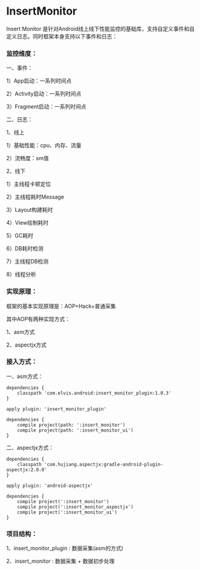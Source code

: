 # InsertMonitor

Insert Monitor 是针对Android线上线下性能监控的基础库，支持自定义事件和自定义日志。同时框架本身支持以下事件和日志：

### 监控维度：

一、事件：

1）App启动：一系列时间点

2）Activity启动：一系列时间点

3）Fragment启动：一系列时间点


二、日志：

1、线上

1）基础性能：cpu、内存、流量

2）流畅度：sm值

2、线下

1）主线程卡顿定位

2）主线程耗时Message

3）Layout构建耗时

4）View绘制耗时

5）GC耗时

6）DB耗时检测

7）主线程DB检测

8）线程分析

### 实现原理：

框架的基本实现原理是：AOP+Hack+普通采集

其中AOP有两种实现方式：

1、asm方式

2、aspectjx方式

### 接入方式：

一、asm方式：

    dependencies {
        classpath 'com.elvis.android:insert_monitor_plugin:1.0.3'
    }

    apply plugin: 'insert_monitor_plugin'

    dependencies {
        compile project(path: ':insert_monitor')
        compile project(path: ':insert_monitor_ui')
    }

二、aspectjx方式：

    dependencies {
        classpath 'com.hujiang.aspectjx:gradle-android-plugin-aspectjx:2.0.0'
    }

    apply plugin: 'android-aspectjx'

    dependencies {
        compile project(':insert_monitor')
        compile project(':insert_monitor_aspectjx')
        compile project(':insert_monitor_ui')
    }

### 项目结构：


1、insert_monitor_plugin : 数据采集(asm的方式)

2、insert_monitor : 数据采集 + 数据初步处理

